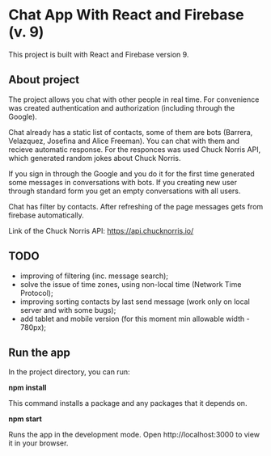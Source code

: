# Chat App With React and Firebase (v. 9)

This project is built with React and Firebase version 9.

## About project

The project allows you chat with other people in real time.
For convenience was created authentication and authorization (including through the Google).

Сhat already has a static list of contacts, some of them are bots (Barrera, Velazquez, Josefina and Alice Freeman). You can chat with them and recieve automatic response. For the responces was used Chuck Norris API, which generated random jokes about Chuck Norris.

If you sign in through the Google and you do it for the first time generated some messages in conversations with bots.
If you creating new user through standard form you get an empty conversations with all users.

Chat has filter by contacts.
After refreshing of the page messages gets from firebase automatically.

Link of the Chuck Norris API: https://api.chucknorris.io/

## TODO
- improving of filtering (inc. message search);
- solve the issue of time zones, using non-local time (Network Time Protocol);
- improving sorting contacts by last send message (work only on local server and with some bugs);
- add tablet and mobile version (for this moment min allowable width - 780px);

## Run the app
In the project directory, you can run:

**npm install**

This command installs a package and any packages that it depends on.

**npm start**

Runs the app in the development mode. Open http://localhost:3000 to view it in your browser.

